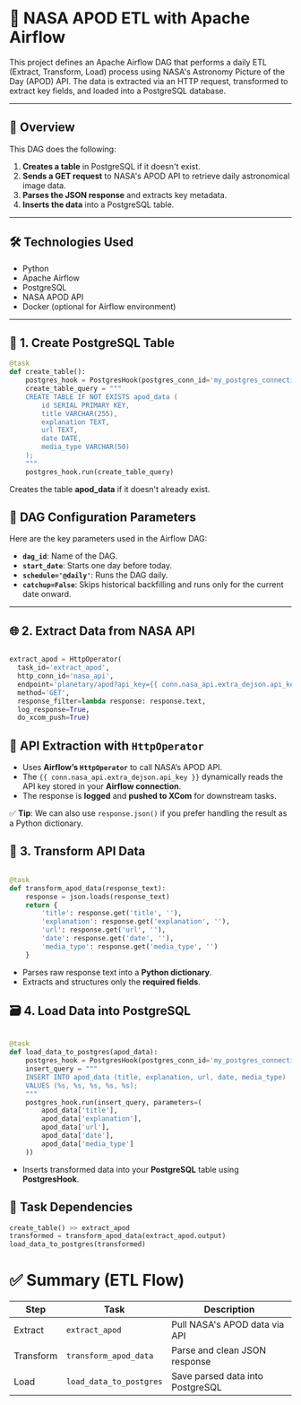 # 🚀 NASA APOD ETL with Apache Airflow

This project defines an Apache Airflow DAG that performs a daily ETL (Extract, Transform, Load) process using NASA's Astronomy Picture of the Day (APOD) API. The data is extracted via an HTTP request, transformed to extract key fields, and loaded into a PostgreSQL database.

---


## 📖 Overview

This DAG does the following:

1. **Creates a table** in PostgreSQL if it doesn't exist.
2. **Sends a GET request** to NASA's APOD API to retrieve daily astronomical image data.
3. **Parses the JSON response** and extracts key metadata.
4. **Inserts the data** into a PostgreSQL table.

---

## 🛠 Technologies Used

- Python
- Apache Airflow
- PostgreSQL
- NASA APOD API
- Docker (optional for Airflow environment)

---


## 🔧 1. Create PostgreSQL Table

```python
@task
def create_table():
    postgres_hook = PostgresHook(postgres_conn_id='my_postgres_connection')
    create_table_query = """
    CREATE TABLE IF NOT EXISTS apod_data (
        id SERIAL PRIMARY KEY,
        title VARCHAR(255),
        explanation TEXT,
        url TEXT,
        date DATE,
        media_type VARCHAR(50)
    );
    """
    postgres_hook.run(create_table_query)
```
Creates the table **apod_data** if it doesn't already exist.

## 📘 DAG Configuration Parameters

Here are the key parameters used in the Airflow DAG:

- **`dag_id`**: Name of the DAG.
- **`start_date`**: Starts one day before today.
- **`schedule='@daily'`**: Runs the DAG daily.
- **`catchup=False`**: Skips historical backfilling and runs only for the current date onward.

---
## 🌐 2. Extract Data from NASA API

  ```python
  
  extract_apod = HttpOperator(
    task_id='extract_apod',
    http_conn_id='nasa_api',
    endpoint='planetary/apod?api_key={{ conn.nasa_api.extra_dejson.api_key }}',
    method='GET',
    response_filter=lambda response: response.text,
    log_response=True,
    do_xcom_push=True)
  
   ```
## 🚀 API Extraction with `HttpOperator`

- Uses **Airflow’s `HttpOperator`** to call NASA’s APOD API.
- The `{{ conn.nasa_api.extra_dejson.api_key }}` dynamically reads the API key stored in your **Airflow connection**.
- The response is **logged** and **pushed to XCom** for downstream tasks.

✅ **Tip**: We can also use `response.json()` if you prefer handling the result as a Python dictionary.

##  🔁 3. Transform API Data

```python

@task
def transform_apod_data(response_text):
    response = json.loads(response_text)
    return {
        'title': response.get('title', ''),
        'explanation': response.get('explanation', ''),
        'url': response.get('url', ''),
        'date': response.get('date', ''),
        'media_type': response.get('media_type', '')
    }

```
- Parses raw response text into a **Python dictionary**.
- Extracts and structures only the **required fields**.

## 🗃 4. Load Data into PostgreSQL

```Python

@task
def load_data_to_postgres(apod_data):
    postgres_hook = PostgresHook(postgres_conn_id='my_postgres_connection')
    insert_query = """
    INSERT INTO apod_data (title, explanation, url, date, media_type)
    VALUES (%s, %s, %s, %s, %s);
    """
    postgres_hook.run(insert_query, parameters=(
        apod_data['title'],
        apod_data['explanation'],
        apod_data['url'],
        apod_data['date'],
        apod_data['media_type']
    ))

```
- Inserts transformed data into your **PostgreSQL** table using **PostgresHook**.

## 🔗 Task Dependencies

```python
create_table() >> extract_apod
transformed = transform_apod_data(extract_apod.output)
load_data_to_postgres(transformed)
```
# ✅ Summary (ETL Flow)

| Step      | Task                   | Description                          |
|-----------|------------------------|--------------------------------------|
| Extract   | `extract_apod`         | Pull NASA's APOD data via API        |
| Transform | `transform_apod_data`  | Parse and clean JSON response        |
| Load      | `load_data_to_postgres`| Save parsed data into PostgreSQL     |


